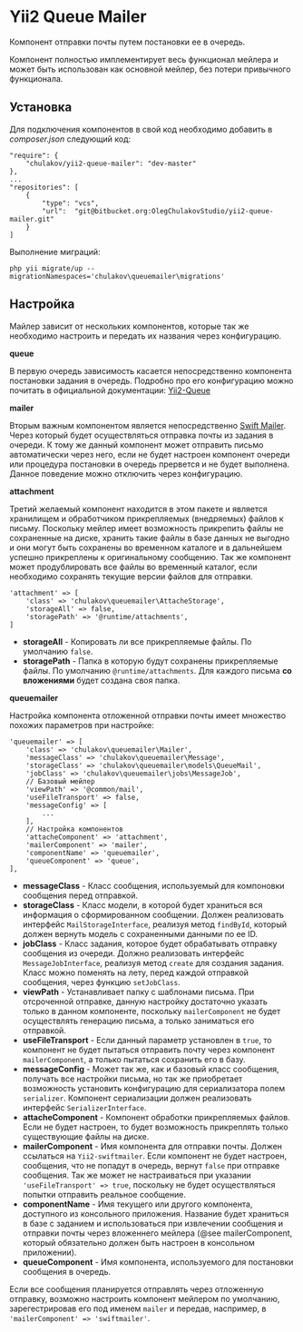 Yii2 Queue Mailer
=================

Компонент отправки почты путем постановки ее в очередь.

Компонент полностью имплементирует весь функционал мейлера и может быть использован
как основной мейлер, без потери привычного функционала.

Установка
---------

Для подключения компонентов в свой код необходимо добавить в _composer.json_ следующий код:
```
"require": {
    "chulakov/yii2-queue-mailer": "dev-master"
},
...
"repositories": [
    {
        "type": "vcs",
        "url":  "git@bitbucket.org:OlegChulakovStudio/yii2-queue-mailer.git"
    }
]
```

Выполнение миграций:
```
php yii migrate/up --migrationNamespaces='chulakov\queuemailer\migrations'
```

Настройка
---------

Майлер зависит от нескольких компонентов, которые так же необходимо
настроить и передать их названия через конфигурацию.

**queue**

В первую очередь зависимость касается непосредственно компонента постановки задания в очередь.
Подробно про его конфигурацию можно почитать в официальной документации: [Yii2-Queue](https://github.com/yiisoft/yii2-queue/blob/master/docs/guide-ru/usage.md)

**mailer**

Вторым важным компонентом является непосредственно [Swift Mailer](https://github.com/yiisoft/yii2-swiftmailer).
Через который будет осуществляться отправка почты из задания в очереди. К тому же данный компонент может
отправить письмо автоматически через него, если не будет настроен компонент очереди или процедура постановки
в очередь прервется и не будет выполнена. Данное поведение можно отключить через конфигурацию.

**attachment**

Третий желаемый компонент находится в этом пакете и является хранилищем и обработчиком
прикрепляемых (внедряемых) файлов к письму. Поскольку мейлер имеет возможность прикрепить файлы
не сохраненные на диске, хранить такие файлы в базе данных не выгодно и они могут быть
сохранены во временном каталоге и в дальнейшем успешно прикреплены к оригинальному сообщению.
Так же компонент может продублировать все файлы во временный каталог, если необходимо сохранять
текущие версии файлов для отправки.

```
'attachment' => [
    'class' => 'chulakov\queuemailer\AttacheStorage',
    'storageAll' => false,
    'storagePath' => '@runtime/attachments',
]
```

- **storageAll** - Копировать ли все прикрепляемые файлы. По умолчанию `false`.
- **storagePath** - Папка в которую будут сохранены прикрепляемые файлы. По умолчанию `@runtime/attachments`.
Для каждого письма __со вложениями__ будет создана своя папка.

**queuemailer**

Настройка компонента отложенной отправки почты имеет множество похожих параметров при настройке:

```
'queuemailer' => [
    'class' => 'chulakov\queuemailer\Mailer',
    'messageClass' => 'chulakov\queuemailer\Message',
    'storageClass' => 'chulakov\queuemailer\models\QueueMail',
    'jobClass' => 'chulakov\queuemailer\jobs\MessageJob',
    // Базовый мейлер
    'viewPath' => '@common/mail',
    'useFileTransport' => false,
    'messageConfig' => [
        ...
    ],
    // Настройка компонентов
    'attacheComponent' => 'attachment',
    'mailerComponent' => 'mailer',
    'componentName' => 'queuemailer',
    'queueComponent' => 'queue',
],
```

- **messageClass** - Класс сообщения, используемый для компоновки сообщения перед отправкой.
- **storageClass** - Класс модели, в которой будет храниться вся информация о сформированном сообщении.
Должен реализовать интерфейс `MailStorageInterface`, реализуя метод `findById`, который должен вернуть
модель с сохраненными данными по ее ID.
- **jobClass** - Класс задания, которое будет обрабатывать отправку сообщения из очереди.
Должно реализовать интерфейс `MessageJobInterface`, реализуя метод `create` для создания задания.
Класс можно поменять на лету, перед каждой отправкой сообщения, через функцию `setJobClass`.
- **viewPath** - Устанавливает папку с шаблонами письма. При отсроченной отправке, данную настройку
достаточно указать только в данном компоненте, поскольку `mailerComponent` не будет осуществлять
генерацию письма, а только заниматься его отправкой.
- **useFileTransport** - Если данный параметр установлен в `true`, то компонент не будет
пытаться отправить почту через компонент `mailerComponent`, а только пытаться сохранить его в базу.
- **messageConfig** - Может так же, как и базовый класс сообщения, получать все настройки письма,
но так же приобретает возможность установить конфигурацию для сериализатора полем `serializer`.
Компонент сериализации должен реализовать интерфейс `SerializerInterface`.
- **attacheComponent** - Компонент обработки прикрепляемых файлов.
Если не будет настроен, то будет возможность прикреплять только существующие файлы на диске.
- **mailerComponent** - Имя компонента для отправки почты. Должен ссылаться на `Yii2-swiftmailer`.
Если компонент не будет настроен, сообщения, что не попадут в очередь, вернут `false` при отправке сообщения.
Так же может не настраиваться при указании `'useFileTransport' => true`, поскольку не
будет осуществляться попытки отправить реальное сообщение.
- **componentName** - Имя текущего или другого компонента, доступного из консольного приложения.
Название будет храниться в базе с заданием и использоваться при извлечении сообщения и отправки почты
через вложеннего мейлера (@see mailerComponent, который обязательно должен быть настроен в консольном приложении).
- **queueComponent** - Имя компонента, используемого для постановки сообщения в очередь.

Если все сообщения планируется отправлять через отложенную отправку,
возможно настроить компонент мейлером по умолчанию, зарегестрировав его под именем `mailer`
и передав, наспример, в `'mailerComponent' => 'swiftmailer'`.

